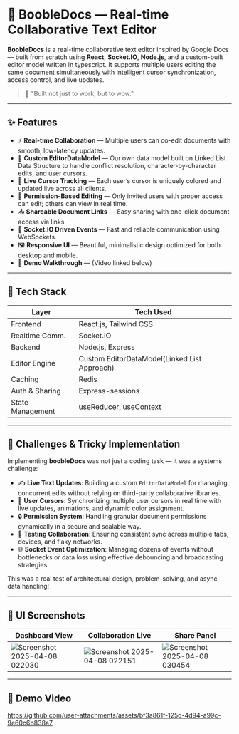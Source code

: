 # 📝 BoobleDocs — Real-time Collaborative Text Editor

**BoobleDocs** is a real-time collaborative text editor inspired by Google Docs — built from scratch using **React**, **Socket.IO**, **Node.js**, and a custom-built editor model written in typescript. It supports multiple users editing the same document simultaneously with intelligent cursor synchronization, access control, and live updates.

> 🚀 "Built not just to work, but to wow."
---

## ✨ Features

- ⚡ **Real-time Collaboration** — Multiple users can co-edit documents with smooth, low-latency updates.
- 🧠 **Custom EditorDataModel** — Our own data model built on Linked List Data Structure to handle conflict resolution, character-by-character edits, and user cursors.
- 👥 **Live Cursor Tracking** — Each user’s cursor is uniquely colored and updated live across all clients.
- 🔐 **Permission-Based Editing** — Only invited users with proper access can edit; others can view in real time.
- 📤 **Shareable Document Links** — Easy sharing with one-click document access via links.
- 💬 **Socket.IO Driven Events** — Fast and reliable communication using WebSockets.
- 🖼️ **Responsive UI** — Beautiful, minimalistic design optimized for both desktop and mobile.
- 🎥 **Demo Walkthrough** — (Video linked below)

---

## 🧩 Tech Stack

| Layer             | Tech Used                                  |
|------------------|---------------------------------------------|
| Frontend         | React.js, Tailwind CSS                      |
| Realtime Comm.   | Socket.IO                                   |
| Backend          | Node.js, Express                            |
| Editor Engine    | Custom EditorDataModel(Linked List Approach)|
| Caching          | Redis                                       |
| Auth & Sharing   | Express-sessions                            |
| State Management | useReducer, useContext                      |

---

## 🧠 Challenges & Tricky Implementation

Implementing **boobleDocs** was not just a coding task — it was a systems challenge:

- ✍️ **Live Text Updates**: Building a custom `EditorDataModel` for managing concurrent edits without relying on third-party collaborative libraries.
- 🎯 **User Cursors**: Synchronizing multiple user cursors in real time with live updates, animations, and dynamic color assignment.
- 🔒 **Permission System**: Handling granular document permissions dynamically in a secure and scalable way.
- 🧪 **Testing Collaboration**: Ensuring consistent sync across multiple tabs, devices, and flaky networks.
- 🌐 **Socket Event Optimization**: Managing dozens of events without bottlenecks or data loss using effective debouncing and broadcasting strategies.

This was a real test of architectural design, problem-solving, and async data handling!

---

## 📸 UI Screenshots

| Dashboard View | Collaboration Live | Share Panel |
|----------------|--------------------|-------------|
|![Screenshot 2025-04-08 022030](https://github.com/user-attachments/assets/f33d8693-5102-4453-9a1f-4fe6962aba5e)|![Screenshot 2025-04-08 022151](https://github.com/user-attachments/assets/d5753e8b-a3db-4556-91e3-4453dcda0b1e)| ![Screenshot 2025-04-08 030454](https://github.com/user-attachments/assets/31d7c5ff-7e9a-4ee8-bc11-988172fd1d3d)


---

## 🎥 Demo Video

https://github.com/user-attachments/assets/bf3a861f-125d-4d94-a99c-9e60c6b838a7
